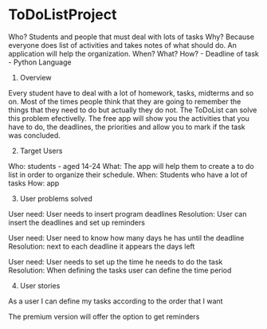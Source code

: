 # ToDoListProject

Who? Students and people that must deal with lots of tasks
Why? Because everyone does list of activities and takes notes of what should do. An application will help the organization.
When? What? How? - Deadline of task - Python Language

1. Overview

Every student have to deal with a lot of homework, tasks, midterms and so on. Most of the times people think that they are going to remember the things that they need to do but actually they do not. 
The ToDoList can solve this problem efectivelly. The free app will show you the activities that you have to do, the deadlines, the priorities and allow you to mark if the task was concluded. 

2. Target Users

Who: students - aged 14-24
What: The app will help them to create a to do list in order to organize their schedule.
When: Students who have a lot of tasks
How: app

3. User problems solved

User need: User needs to insert program deadlines
Resolution: User can insert the deadlines and set up reminders

User need: User need to know how many days he has until the deadline
Resolution: next to each deadline it appears the days left

User need: User needs to set up the time he needs to do the task
Resolution: When defining the tasks user can define the time period


4. User stories

As a user I can define my tasks according to the order that I want 

The premium version will offer the option to get reminders
